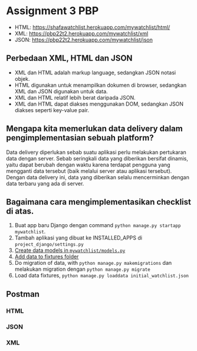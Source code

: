 # Assignment 3 PBP

- HTML: https://shafawatchlist.herokuapp.com/mywatchlist/html/
- XML: https://pbp22t2.herokuapp.com/mywatchlist/xml
- JSON: https://pbp22t2.herokuapp.com/mywatchlist/json

## Perbedaan XML, HTML dan JSON

- XML dan HTML adalah markup language, sedangkan JSON notasi objek.
- HTML digunakan untuk menampilkan dokumen di browser, sedangkan XML dan JSON digunakan untuk data.
- XML dan HTML relatif lebih berat daripada JSON.
- XML dan HTML dapat diakses menggunakan DOM, sedangkan JSON diakses seperti key-value pair.

## Mengapa kita memerlukan data delivery dalam pengimplementasian sebuah platform?

Data delivery diperlukan sebab suatu aplikasi perlu melakukan pertukaran data dengan server. Sebab seringkali
data yang diberikan bersifat dinamis, yaitu dapat berubah dengan waktu karena terdapat pengguna yang mengganti
data tersebut (baik melalui server atau aplikasi tersebut). Dengan data delivery ini, data yang diberikan
selalu mencerminkan dengan data terbaru yang ada di server.

## Bagaimana cara mengimplementasikan checklist di atas.

1. Buat app baru Django dengan command `python manage.py startapp mywatchlist`.
2. Tambah aplikasi yang dibuat ke INSTALLED_APPS di `project_django/settings.py`
3. [Create data models in `mywatchlist/models.py`](https://github.com/shafanjw/pbp_assignment/blob/main/mywatchlist/models.py)
4. [Add data to fixtures folder](https://github.com/shafanjw/pbp_assignment/tree/main/mywatchlist/fixtures)
6. Do migration of data, with `python manage.py makemigrations` dan melakukan migration dengan `python manage.py migrate`
7. Load data fixtures, `python manage.py loaddata initial_watchlist.json`

## Postman

### HTML



### JSON



### XML


